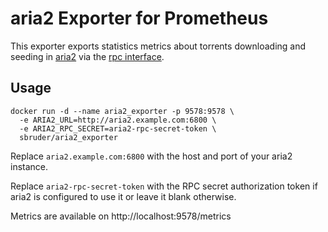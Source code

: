 aria2 Exporter for Prometheus
=============================

This exporter exports statistics metrics about torrents downloading and seeding
in [aria2](https://aria2.github.io/) via the [rpc
interface](https://aria2.github.io/manual/en/html/aria2c.html#rpc-interface).

Usage
-----

```
docker run -d --name aria2_exporter -p 9578:9578 \
  -e ARIA2_URL=http://aria2.example.com:6800 \
  -e ARIA2_RPC_SECRET=aria2-rpc-secret-token \
  sbruder/aria2_exporter
```

Replace `aria2.example.com:6800` with the host and port of your aria2 instance.

Replace `aria2-rpc-secret-token` with the RPC secret authorization token if aria2
is configured to use it or leave it blank otherwise.

Metrics are available on http://localhost:9578/metrics

